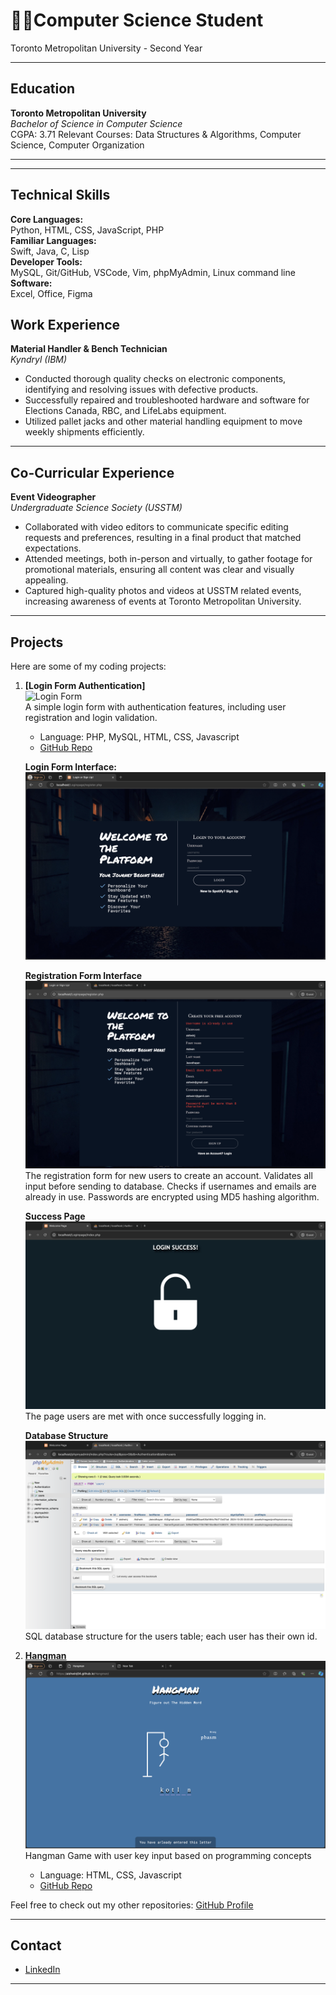 # 👨‍💻Computer Science Student 
Toronto Metropolitan University - Second Year

---

## Education
**Toronto Metropolitan University**  
_Bachelor of Science in Computer Science_  
CGPA: 3.71
Relevant Courses: Data Structures & Algorithms, Computer Science, Computer Organization

---

---
## Technical Skills
**Core Languages:**  
Python, HTML, CSS, JavaScript, PHP    
**Familiar Languages:**  
Swift, Java, C, Lisp  
**Developer Tools:**  
MySQL, Git/GitHub, VSCode, Vim, phpMyAdmin, Linux command line  
**Software:**  
Excel, Office, Figma  


## Work Experience
**Material Handler & Bench Technician**  
_Kyndryl (IBM)_  
- Conducted thorough quality checks on electronic components, identifying and resolving issues with defective products. 
- Successfully repaired and troubleshooted hardware and software for Elections Canada, RBC, and LifeLabs equipment. 
- Utilized pallet jacks and other material handling equipment to move weekly shipments efficiently.



---

## Co-Curricular Experience
**Event Videographer**  
_Undergraduate Science Society (USSTM)_  
- Collaborated with video editors to communicate specific editing requests and preferences, resulting in a final product that matched expectations.
- Attended meetings, both in-person and virtually, to gather footage for promotional materials, ensuring all content was clear and visually appealing.
- Captured high-quality photos and videos at USSTM related events, increasing awareness of events at Toronto Metropolitan University.


---

## Projects
Here are some of my coding projects:

1. **[Login Form Authentication]**  
   ![Login Form](assets/images/login_form.png)  
   A simple login form with authentication features, including user registration and login validation.
   - Language: PHP, MySQL, HTML, CSS, Javascript
   - [GitHub Repo](https://github.com/aishwinj04/Authentication-Page)  

   **Login Form Interface:**
   ![Login Process](assets/images/login.png)

   **Registration Form Interface**
   ![Registration Error Handling](assets/images/signup.png)
   The registration form for new users to create an account. Validates all input before sending to database. Checks    if usernames and emails are already in use. Passwords are encrypted using MD5 hashing algorithm.

   **Success Page**
   ![Success Page](assets/images/page2.png)
   The page users are met with once successfully logging in. 

   **Database Structure**
   ![Database](assets/images/database.png)
   SQL database structure for the users table; each user has their own id.

3. **[Hangman](https://aishwinj04.github.io/Hangman/)**
   ![Hangman](assets/images/hangman.png)
   Hangman Game with user key input based on programming concepts
   - Language: HTML, CSS, Javascript
   - [GitHub Repo](https://github.com/aishwinj04/Hangman)

Feel free to check out my other repositories: [GitHub Profile](https://github.com/aishwinj04)

---

## Contact
- [LinkedIn](https://www.linkedin.com/in/aishwin-j-7796a1244/)

---

